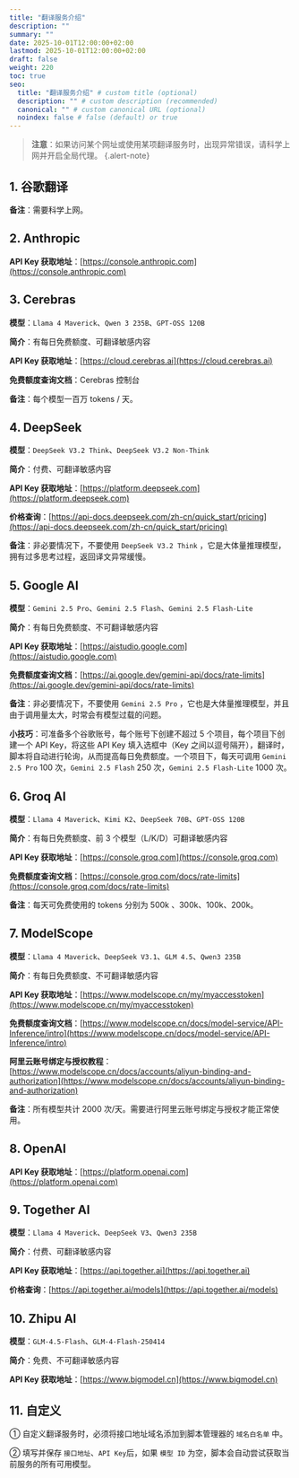 ```yaml
---
title: "翻译服务介绍"
description: ""
summary: ""
date: 2025-10-01T12:00:00+02:00
lastmod: 2025-10-01T12:00:00+02:00
draft: false
weight: 220
toc: true
seo:
  title: "翻译服务介绍" # custom title (optional)
  description: "" # custom description (recommended)
  canonical: "" # custom canonical URL (optional)
  noindex: false # false (default) or true
---
```


> **注意**：如果访问某个网址或使用某项翻译服务时，出现异常错误，请科学上网并开启全局代理。
{.alert-note}

## 1. 谷歌翻译

**备注**：需要科学上网。

## 2. Anthropic

**API Key 获取地址**：[https://console.anthropic.com](https://console.anthropic.com)

## 3. Cerebras

**模型**：`Llama 4 Maverick`、`Qwen 3 235B`、`GPT-OSS 120B`

**简介**：有每日免费额度、可翻译敏感内容

**API Key 获取地址**：[https://cloud.cerebras.ai](https://cloud.cerebras.ai)

**免费额度查询文档**：Cerebras 控制台

**备注**：每个模型一百万 tokens / 天。

## 4. DeepSeek

**模型**：`DeepSeek V3.2 Think`、`DeepSeek V3.2 Non-Think`

**简介**：付费、可翻译敏感内容

**API Key 获取地址**：[https://platform.deepseek.com](https://platform.deepseek.com)

**价格查询**：[https://api-docs.deepseek.com/zh-cn/quick_start/pricing](https://api-docs.deepseek.com/zh-cn/quick_start/pricing)

**备注**：非必要情况下，不要使用 `DeepSeek V3.2 Think` ，它是大体量推理模型，拥有过多思考过程，返回译文异常缓慢。

## 5. Google AI

**模型**：`Gemini 2.5 Pro`、`Gemini 2.5 Flash`、`Gemini 2.5 Flash-Lite`

**简介**：有每日免费额度、不可翻译敏感内容

**API Key 获取地址**：[https://aistudio.google.com](https://aistudio.google.com)

**免费额度查询文档**：[https://ai.google.dev/gemini-api/docs/rate-limits](https://ai.google.dev/gemini-api/docs/rate-limits)

**备注**：非必要情况下，不要使用 `Gemini 2.5 Pro` ，它也是大体量推理模型，并且由于调用量太大，时常会有模型过载的问题。

**小技巧**：可准备多个谷歌账号，每个账号下创建不超过 5 个项目，每个项目下创建一个 API Key，将这些 API Key 填入选框中（Key 之间以逗号隔开），翻译时，脚本将自动进行轮询，从而提高每日免费额度。一个项目下，每天可调用 `Gemini 2.5 Pro` 100 次，`Gemini 2.5 Flash` 250 次，`Gemini 2.5 Flash-Lite` 1000 次。

## 6. Groq AI

**模型**：`Llama 4 Maverick`、`Kimi K2`、`DeepSeek 70B`、`GPT-OSS 120B`

**简介**：有每日免费额度、前 3 个模型（L/K/D）可翻译敏感内容

**API Key 获取地址**：[https://console.groq.com](https://console.groq.com)

**免费额度查询文档**：[https://console.groq.com/docs/rate-limits](https://console.groq.com/docs/rate-limits)

**备注**：每天可免费使用的 tokens 分别为 500k 、300k、100k、200k。

## 7. ModelScope

**模型**：`Llama 4 Maverick`、`DeepSeek V3.1`、`GLM 4.5`、`Qwen3 235B`

**简介**：有每日免费额度、不可翻译敏感内容

**API Key 获取地址**：[https://www.modelscope.cn/my/myaccesstoken](https://www.modelscope.cn/my/myaccesstoken)

**免费额度查询文档**：[https://www.modelscope.cn/docs/model-service/API-Inference/intro](https://www.modelscope.cn/docs/model-service/API-Inference/intro)

**阿里云账号绑定与授权教程**：[https://www.modelscope.cn/docs/accounts/aliyun-binding-and-authorization](https://www.modelscope.cn/docs/accounts/aliyun-binding-and-authorization)

**备注**：所有模型共计 2000 次/天。需要进行阿里云账号绑定与授权才能正常使用。

## 8. OpenAI

**API Key 获取地址**：[https://platform.openai.com](https://platform.openai.com)

## 9. Together AI

**模型**：`Llama 4 Maverick`、`DeepSeek V3`、`Qwen3 235B`

**简介**：付费、可翻译敏感内容

**API Key 获取地址**：[https://api.together.ai](https://api.together.ai)

**价格查询**：[https://api.together.ai/models](https://api.together.ai/models)

## 10. Zhipu AI

**模型**：`GLM-4.5-Flash`、`GLM-4-Flash-250414`

**简介**：免费、不可翻译敏感内容

**API Key 获取地址**：[https://www.bigmodel.cn](https://www.bigmodel.cn)

## 11. 自定义

① 自定义翻译服务时，必须将接口地址域名添加到脚本管理器的 `域名白名单` 中。

② 填写并保存 `接口地址`、`API Key`后，如果 `模型 ID` 为空，脚本会自动尝试获取当前服务的所有可用模型。
